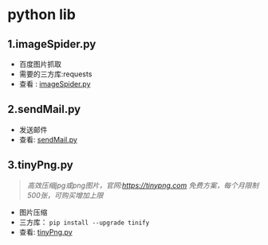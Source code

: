 # python lib

## 1.imageSpider.py

- 百度图片抓取
- 需要的三方库:requests
- 查看 : [imageSpider.py](./imageSpider.py)
    

## 2.sendMail.py

- 发送邮件
- 查看: [sendMail.py](./sendMail.py)

## 3.tinyPng.py

>*高效压缩jpg或png图片，官网:https://tinypng.com*
>*免费方案，每个月限制500张，可购买增加上限*

- 图片压缩
- 三方库： `pip install --upgrade tinify`
- 查看: [tinyPng.py](tinyPng.py)